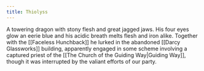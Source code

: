 ```yaml
---
title: Thiolyss
---
```


A towering dragon with stony flesh and great jagged jaws. His four eyes glow an eerie blue and his acidic breath melts flesh and iron alike. Together with the [[Faceless Hunchback]] he lurked in the abandoned [[Darcy Glassworks]] building, apparently engaged in some scheme involving a captured priest of the [[The Church of the Guiding Way|Guiding Way]], though it was interrupted by the valiant efforts of our party.